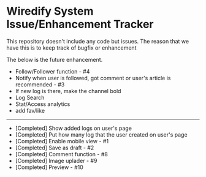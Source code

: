 # Wiredify System Issue/Enhancement Tracker

This repository doesn't include any code but issues.
The reason that we have this is to keep track of bugfix or enhancement

The below is the future enhancement.


* Follow/Follower function - #4
* Notify when user is followed, got comment or user's article is recommended - #3
* If new log is there, make the channel bold
* Log Search
* Stat/Access analytics
* add fav/like 

---
* [Completed] Show added logs on user's page
* [Completed] Put how many log that the user created on user's page
* [Completed] Enable mobile view - #1
* [Completed] Save as draft - #2 
* [Completed] Comment function - #8
* [Completed] Image uplader - #9
* [Completed] Preview - #10




